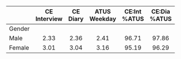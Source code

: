 
|                      | CE<br>Interview |  CE<br>Diary | ATUS<br>Weekday | CE:Int<br>%ATUS | CE:Dia<br>%ATUS |
| -------------------- | :----------: | :----------: | :----------: | :----------: | :----------: |
| Gender               |              |              |              |              |              |
| Male                 |         2.33 |         2.36 |         2.41 |        96.71 |        97.86 |
| Female               |         3.01 |         3.04 |         3.16 |        95.19 |        96.29 |

